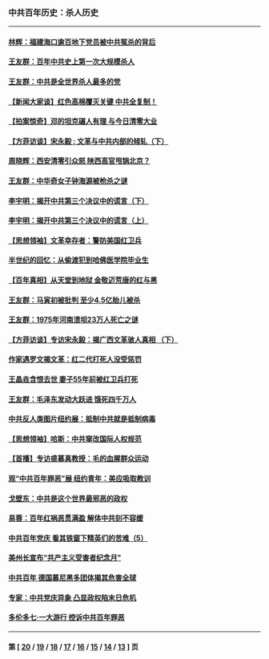 ### 中共百年历史：杀人历史
---
#### [林辉：福建海口逾百地下党员被中共冤杀的背后](../../pages/nf1176106/n13878946.md?12090430) 
#### [王友群：百年中共史上第一次大规模杀人](../../pages/nf1176106/n13863785.md?12090430) 
#### [王友群：中共是全世界杀人最多的党](../../pages/nf1176106/n13860689.md?12090430) 
#### [【新闻大家谈】红色高棉覆灭关键 中共全复制！](../../pages/nf1176106/n13850222.md?12090430) 
#### [【拍案惊奇】邓的坦克碾人有理 与今日清零大业](../../pages/nf1176106/n13729574.md?12090430) 
#### [【方菲访谈】宋永毅 : 文革与中共内部的倾轧（下）](../../pages/nf1176106/n13486836.md?12090430) 
#### [周晓辉：西安清零引众怒 陕西高官甩锅北京？](../../pages/nf1176106/n13484627.md?12090430) 
#### [王友群：中华奇女子钟海源被枪杀之谜](../../pages/nf1176106/n13430555.md?12090430) 
#### [李宇明：揭开中共第三个决议中的谎言（下）](../../pages/nf1176106/n13389389.md?12090430) 
#### [李宇明：揭开中共第三个决议中的谎言（上）](../../pages/nf1176106/n13388697.md?12090430) 
#### [【思想领袖】文革幸存者：警防美国红卫兵](../../pages/nf1176106/n13339289.md?12090430) 
#### [半世纪的回忆：从偷渡犯到哈佛医学院毕业生](../../pages/nf1176106/n13345328.md?12090430) 
#### [【百年真相】从天堂到地狱 金敬迈荒唐的红与黑](../../pages/nf1176106/n13336995.md?12090430) 
#### [王友群：马寅初被批判 至少4.5亿胎儿被杀](../../pages/nf1176106/n13260313.md?12090430) 
#### [王友群：1975年河南溃坝23万人死亡之谜](../../pages/nf1176106/n13231576.md?12090430) 
#### [【方菲访谈】专访宋永毅：揭广西文革骇人真相 （下）](../../pages/nf1176106/n13209074.md?12090430) 
#### [作家遇罗文揭文革：红二代打死人没受惩罚](../../pages/nf1176106/n13205254.md?12090430) 
#### [王晶垚含恨去世 妻子55年前被红卫兵打死](../../pages/nf1176106/n13203590.md?12090430) 
#### [王友群：毛泽东发动大跃进 饿死四千万人](../../pages/nf1176106/n13177158.md?12090430) 
#### [中共反人类图片纽约展：抵制中共就是抵制病毒](../../pages/nf1176106/n13115371.md?12090430) 
#### [【思想领袖】哈斯：中共窜改国际人权规范](../../pages/nf1176106/n13053647.md?12090430) 
#### [【首播】专访盛慕真教授：毛的血腥群众运动](../../pages/nf1176106/n13091782.md?12090430) 
#### [观“中共百年罪恶”展 纽约青年：美应吸取教训](../../pages/nf1176106/n13085246.md?12090430) 
#### [戈壁东：中共是这个世界最邪恶的政权](../../pages/nf1176106/n13085641.md?12090430) 
#### [易蓉：百年红祸恶贯满盈 解体中共刻不容缓](../../pages/nf1176106/n13084455.md?12090430) 
#### [中共百年党庆 看其铁窗下精英们的苦难（5）](../../pages/nf1176106/n13076766.md?12090430) 
#### [美州长宣布“共产主义受害者纪念月”](../../pages/nf1176106/n13074024.md?12090430) 
#### [中共百年 德国慕尼黑多团体揭其危害全球](../../pages/nf1176106/n13068873.md?12090430) 
#### [专家：中共党庆异象 凸显政权陷末日危机](../../pages/nf1176106/n13067084.md?12090430) 
#### [多伦多七·一大游行 控诉中共百年罪恶](../../pages/nf1176106/n13062043.md?12090430) 

---
#### 第 [ [20](./20.md?12090430) / [19](./19.md?12090430) / [18](./18.md?12090430) / [17](./17.md?12090430) / [16](./16.md?12090430) / [15](./15.md?12090430) / [14](./14.md?12090430) / [13](./13.md?12090430) ] 页
